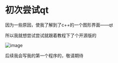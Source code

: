 # 初次尝试qt

因为一些原因，使我了解到了c++的一个图形界面——qt

所以我就想尝试尝试就跟着教程下了个开源版的

![image](https://github.com/user-attachments/assets/42d46d65-9480-4c31-921c-79edcfb12d98)


后续我会写我的第一个程序的，敬请期待
